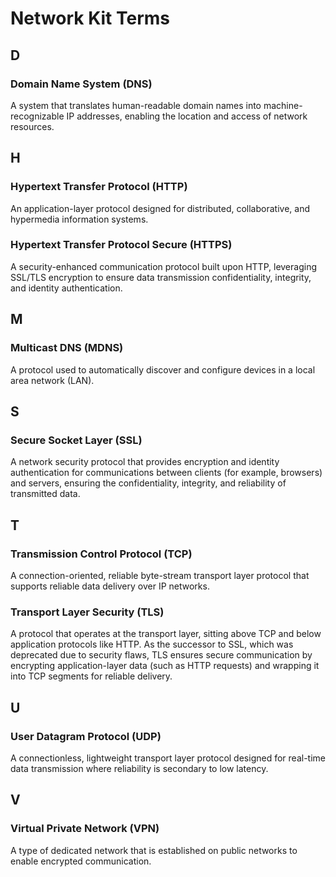 # Network Kit Terms

## D

### Domain Name System (DNS)

A system that translates human-readable domain names into machine-recognizable IP addresses, enabling the location and access of network resources.

## H

### Hypertext Transfer Protocol (HTTP)

An application-layer protocol designed for distributed, collaborative, and hypermedia information systems.

### Hypertext Transfer Protocol Secure (HTTPS)

A security-enhanced communication protocol built upon HTTP, leveraging SSL/TLS encryption to ensure data transmission confidentiality, integrity, and identity authentication.

## M

### Multicast DNS (MDNS)

A protocol used to automatically discover and configure devices in a local area network (LAN).

## S

### Secure Socket Layer (SSL)

A network security protocol that provides encryption and identity authentication for communications between clients (for example, browsers) and servers, ensuring the confidentiality, integrity, and reliability of transmitted data.

## T

### Transmission Control Protocol (TCP)

A connection-oriented, reliable byte-stream transport layer protocol that supports reliable data delivery over IP networks.

### Transport Layer Security (TLS)

A protocol that operates at the transport layer, sitting above TCP and below application protocols like HTTP. As the successor to SSL, which was deprecated due to security flaws, TLS ensures secure communication by encrypting application-layer data (such as HTTP requests) and wrapping it into TCP segments for reliable delivery.

## U

### User Datagram Protocol (UDP)

A connectionless, lightweight transport layer protocol designed for real-time data transmission where reliability is secondary to low latency.

## V

### Virtual Private Network (VPN)

A type of dedicated network that is established on public networks to enable encrypted communication.‌
